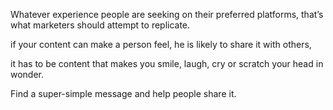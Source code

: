 
Whatever experience people are seeking on their preferred platforms, that’s what marketers should attempt to replicate.

if your content can make a person feel, he is likely to share it with others,

it has to be content that makes you smile, laugh, cry or scratch your head in wonder.

Find a super-simple message and help people share it.
